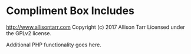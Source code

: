 # Compliment Box Includes #
http://www.allisontarr.com
Copyright (c) 2017 Allison Tarr
Licensed under the GPLv2 license.

Additional PHP functionality goes here.